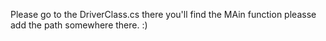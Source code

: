 Please go to the DriverClass.cs there you'll find the MAin function pleasse add the path somewhere there. :)
